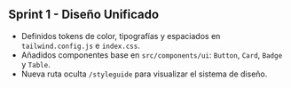 ## Sprint 1 - Diseño Unificado
- Definidos tokens de color, tipografías y espaciados en `tailwind.config.js` e `index.css`.
- Añadidos componentes base en `src/components/ui`: `Button`, `Card`, `Badge` y `Table`.
- Nueva ruta oculta `/styleguide` para visualizar el sistema de diseño.
